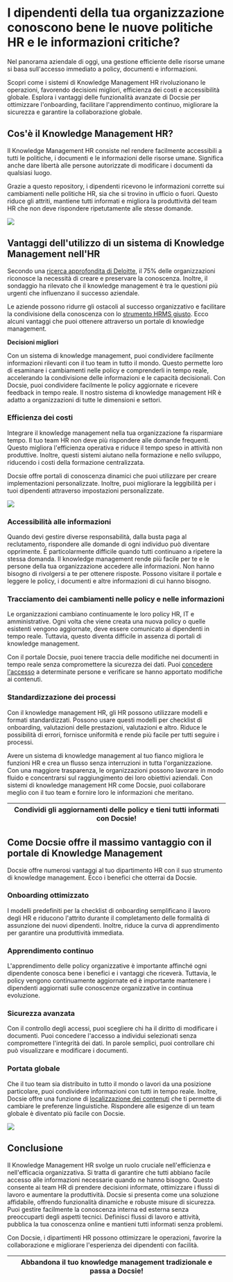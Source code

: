 # I dipendenti della tua organizzazione conoscono bene le nuove politiche HR e le informazioni critiche?

Nel panorama aziendale di oggi, una gestione efficiente delle risorse umane si basa sull'accesso immediato a policy, documenti e informazioni.

Scopri come i sistemi di Knowledge Management HR rivoluzionano le operazioni, favorendo decisioni migliori, efficienza dei costi e accessibilità globale. Esplora i vantaggi delle funzionalità avanzate di Docsie per ottimizzare l'onboarding, facilitare l'apprendimento continuo, migliorare la sicurezza e garantire la collaborazione globale.

## Cos'è il Knowledge Management HR?

Il Knowledge Management HR consiste nel rendere facilmente accessibili a tutti le politiche, i documenti e le informazioni delle risorse umane. Significa anche dare libertà alle persone autorizzate di modificare i documenti da qualsiasi luogo.

Grazie a questo repository, i dipendenti ricevono le informazioni corrette sui cambiamenti nelle politiche HR, sia che si trovino in ufficio o fuori. Questo riduce gli attriti, mantiene tutti informati e migliora la produttività del team HR che non deve rispondere ripetutamente alle stesse domande.

![](https://cdn.docsie.io/workspace_PfNzfGj3YfKKtTO4T/doc_QiqgSuNoJpspcExF3/file_rmt86CsAIgdlM6lvF/image1.png)

## Vantaggi dell'utilizzo di un sistema di Knowledge Management nell'HR

Secondo una [ricerca approfondita di Deloitte](https://www2.deloitte.com/xe/en/insights/focus/technology-and-the-future-of-work/organizational-knowledge-management.html), il 75% delle organizzazioni riconosce la necessità di creare e preservare la conoscenza. Inoltre, il sondaggio ha rilevato che il knowledge management è tra le questioni più urgenti che influenzano il successo aziendale.

Le aziende possono ridurre gli ostacoli al successo organizzativo e facilitare la condivisione della conoscenza con lo [strumento HRMS giusto](https://blog.darwinbox.com/choosing-the-right-hrms-for-your-business). Ecco alcuni vantaggi che puoi ottenere attraverso un portale di knowledge management.

**Decisioni migliori**

Con un sistema di knowledge management, puoi condividere facilmente informazioni rilevanti con il tuo team in tutto il mondo. Questo permette loro di esaminare i cambiamenti nelle policy e comprenderli in tempo reale, accelerando la condivisione delle informazioni e le capacità decisionali. Con Docsie, puoi condividere facilmente le policy aggiornate e ricevere feedback in tempo reale. Il nostro sistema di knowledge management HR è adatto a organizzazioni di tutte le dimensioni e settori.

### Efficienza dei costi

Integrare il knowledge management nella tua organizzazione fa risparmiare tempo. Il tuo team HR non deve più rispondere alle domande frequenti. Questo migliora l'efficienza operativa e riduce il tempo speso in attività non produttive. Inoltre, questi sistemi aiutano nella formazione e nello sviluppo, riducendo i costi della formazione centralizzata.

Docsie offre portali di conoscenza dinamici che puoi utilizzare per creare implementazioni personalizzate. Inoltre, puoi migliorare la leggibilità per i tuoi dipendenti attraverso impostazioni personalizzate.

![](https://cdn.docsie.io/workspace_PfNzfGj3YfKKtTO4T/doc_QiqgSuNoJpspcExF3/file_GITkDsIlIY1RzP9j1/image3.png)

### Accessibilità alle informazioni

Quando devi gestire diverse responsabilità, dalla busta paga al reclutamento, rispondere alle domande di ogni individuo può diventare opprimente. È particolarmente difficile quando tutti continuano a ripetere la stessa domanda. Il knowledge management rende più facile per te e le persone della tua organizzazione accedere alle informazioni. Non hanno bisogno di rivolgersi a te per ottenere risposte. Possono visitare il portale e leggere le policy, i documenti e altre informazioni di cui hanno bisogno.

### Tracciamento dei cambiamenti nelle policy e nelle informazioni

Le organizzazioni cambiano continuamente le loro policy HR, IT e amministrative. Ogni volta che viene creata una nuova policy o quelle esistenti vengono aggiornate, deve essere comunicato ai dipendenti in tempo reale. Tuttavia, questo diventa difficile in assenza di portali di knowledge management.

Con il portale Docsie, puoi tenere traccia delle modifiche nei documenti in tempo reale senza compromettere la sicurezza dei dati. Puoi [concedere l'accesso](https://www.docsie.io/blog/articles/a-to-z-of-documentation-version-control-and-how-it-improves-workplace-collaboration/) a determinate persone e verificare se hanno apportato modifiche ai contenuti.

### Standardizzazione dei processi

Con il knowledge management HR, gli HR possono utilizzare modelli e formati standardizzati. Possono usare questi modelli per checklist di onboarding, valutazioni delle prestazioni, valutazioni e altro. Riduce le possibilità di errori, fornisce uniformità e rende più facile per tutti seguire i processi.

Avere un sistema di knowledge management al tuo fianco migliora le funzioni HR e crea un flusso senza interruzioni in tutta l'organizzazione. Con una maggiore trasparenza, le organizzazioni possono lavorare in modo fluido e concentrarsi sul raggiungimento dei loro obiettivi aziendali. Con sistemi di knowledge management HR come Docsie, puoi collaborare meglio con il tuo team e fornire loro le informazioni che meritano.

|Condividi gli aggiornamenti delle policy e tieni tutti informati con Docsie!|
|-|

## Come Docsie offre il massimo vantaggio con il portale di Knowledge Management

Docsie offre numerosi vantaggi al tuo dipartimento HR con il suo strumento di knowledge management. Ecco i benefici che otterrai da Docsie.

### Onboarding ottimizzato

I modelli predefiniti per la checklist di onboarding semplificano il lavoro degli HR e riducono l'attrito durante il completamento delle formalità di assunzione dei nuovi dipendenti. Inoltre, riduce la curva di apprendimento per garantire una produttività immediata.

### Apprendimento continuo

L'apprendimento delle policy organizzative è importante affinché ogni dipendente conosca bene i benefici e i vantaggi che riceverà. Tuttavia, le policy vengono continuamente aggiornate ed è importante mantenere i dipendenti aggiornati sulle conoscenze organizzative in continua evoluzione.

### Sicurezza avanzata

Con il controllo degli accessi, puoi scegliere chi ha il diritto di modificare i documenti. Puoi concedere l'accesso a individui selezionati senza compromettere l'integrità dei dati. In parole semplici, puoi controllare chi può visualizzare e modificare i documenti.

### Portata globale

Che il tuo team sia distribuito in tutto il mondo o lavori da una posizione particolare, puoi condividere informazioni con tutti in tempo reale. Inoltre, Docsie offre una funzione di [localizzazione dei contenuti](https://help.docsie.io/content-localization-and-translation/home/) che ti permette di cambiare le preferenze linguistiche. Rispondere alle esigenze di un team globale è diventato più facile con Docsie.

![](https://cdn.docsie.io/workspace_PfNzfGj3YfKKtTO4T/doc_QiqgSuNoJpspcExF3/file_kjUmz2EHi9ySbmtqC/image5.png)

## Conclusione

Il Knowledge Management HR svolge un ruolo cruciale nell'efficienza e nell'efficacia organizzativa. Si tratta di garantire che tutti abbiano facile accesso alle informazioni necessarie quando ne hanno bisogno. Questo consente ai team HR di prendere decisioni informate, ottimizzare i flussi di lavoro e aumentare la produttività. Docsie si presenta come una soluzione affidabile, offrendo funzionalità dinamiche e robuste misure di sicurezza. Puoi gestire facilmente la conoscenza interna ed esterna senza preoccuparti degli aspetti tecnici. Definisci flussi di lavoro e attività, pubblica la tua conoscenza online e mantieni tutti informati senza problemi.

Con Docsie, i dipartimenti HR possono ottimizzare le operazioni, favorire la collaborazione e migliorare l'esperienza dei dipendenti con facilità.

|Abbandona il tuo knowledge management tradizionale e passa a Docsie!|
|-|